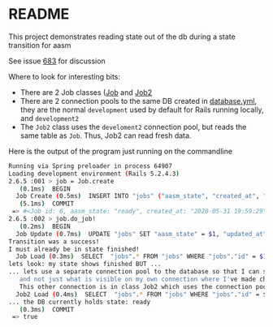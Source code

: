 # README

This project demonstrates reading state out of the db during a state transition for aasm

See issue [683](https://github.com/@sm/@sm/issues/683) for discussion

Where to look for interesting bits:
* There are 2 Job classes ([Job](https://github.com/softwaregravy/aasm-success-demo/blob/master/app/models/job.rb) and [Job2](https://github.com/softwaregravy/aasm-success-demo/blob/master/app/models/Job2.rb)
* There are 2 connection pools to the same DB created in [database.yml](https://github.com/softwaregravy/aasm-success-demo/blob/master/config/database.yml#L24), they are the normal `development` used by default for Rails running locally, and `development2`
* The `Job2` class uses the `develoment2` connection pool, but reads the same table as `Job`. Thus, Job2 can read fresh data.


Here is the output of the program just running on the commandline

```bash
Running via Spring preloader in process 64907
Loading development environment (Rails 5.2.4.3)
2.6.5 :001 > job = Job.create
   (0.1ms)  BEGIN
  Job Create (0.5ms)  INSERT INTO "jobs" ("aasm_state", "created_at", "updated_at") VALUES ($1, $2, $3) RETURNING "id"  [["aasm_state", "ready"], ["created_at", "2020-05-31 19:59:29.386924"], ["updated_at", "2020-05-31 19:59:29.386924"]]
   (5.1ms)  COMMIT
 => #<Job id: 6, aasm_state: "ready", created_at: "2020-05-31 19:59:29", updated_at: "2020-05-31 19:59:29">
2.6.5 :002 > job.do_job!
   (0.2ms)  BEGIN
  Job Update (0.7ms)  UPDATE "jobs" SET "aasm_state" = $1, "updated_at" = $2 WHERE "jobs"."id" = $3  [["aasm_state", "finished"], ["updated_at", "2020-05-31 19:59:40.667047"], ["id", 6]]
Transition was a success!
I must already be in state finished!
  Job Load (0.3ms)  SELECT  "jobs".* FROM "jobs" WHERE "jobs"."id" = $1 LIMIT $2  [["id", 6], ["LIMIT", 1]]
lets look: my state shows finished BUT ...
... lets use a separate connection pool to the database so that I can see what's really in there
   and not just what is visible on my own connection where I've made changes
   This other connection is in class Job2 which uses the connection pool development2 which connects to the same db
  Job2 Load (0.4ms)  SELECT  "jobs".* FROM "jobs" WHERE "jobs"."id" = $1 LIMIT $2  [["id", 6], ["LIMIT", 1]]
... the DB currently holds state: ready
   (0.3ms)  COMMIT
 => true
```
